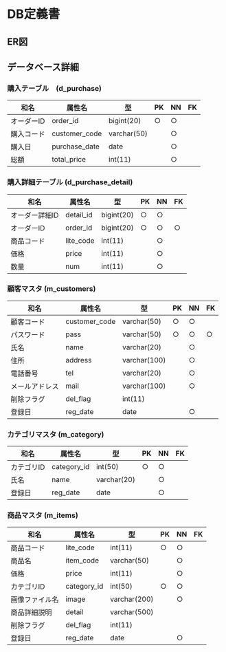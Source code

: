 # DB定義書

## ER図

## データベース詳細

### 購入テーブル　(d_purchase)
|和名|属性名|型|PK|NN|FK|
|---|-------|-------|---|---|---|
|オーダーID|order_id|bigint(20)|○|○||
|購入コード|customer_code|varchar(50)||○||
|購入日|purchase_date|date||○||
|総額|total_price|int(11)||○||

### 購入詳細テーブル (d_purchase_detail)
|和名|属性名|型|PK|NN|FK|
|---|-------|-------|---|---|---|
|オーダー詳細ID|detail_id|bigint(20)|○|○||
|オーダーID|order_id|bigint(20)|○|○|○|
|商品コード|lite_code|int(11)||○||
|価格|price|int(11)||○||
|数量|num|int(11)||○||

### 顧客マスタ (m_customers)
|和名|属性名|型|PK|NN|FK|
|---|-------|-------|---|---|---|
|顧客コード|customer_code|varchar(50)|○|○||
|パスワード|pass|varchar(50)|○|○|○|
|氏名|name|varchar(20)||○||
|住所|address|varchar(100)||○||
|電話番号|tel|varchar(20)||○||
|メールアドレス|mail|varchar(100)||○||
|削除フラグ|del_flag|int(11)||||
|登録日|reg_date|date||○||

### カテゴリマスタ (m_category)
|和名|属性名|型|PK|NN|FK|
|---|-------|-------|---|---|---|
|カテゴリID|category_id|int(50)|○|○||
|氏名|name|varchar(20)||○||
|登録日|reg_date|date||○||

### 商品マスタ (m_items)
|和名|属性名|型|PK|NN|FK|
|---|-------|-------|---|---|---|
|商品コード|lite_code|int(11)|○|○||
|商品名|item_code|varchar(50)||○||
|価格|price|int(11)||○||
|カテゴリID|category_id|int(50)|○|○||
|画像ファイル名|image|varchar(200)||○||
|商品詳細説明|detail|varchar(500)||||
|削除フラグ|del_flag|int(11)||||
|登録日|reg_date|date||○||
